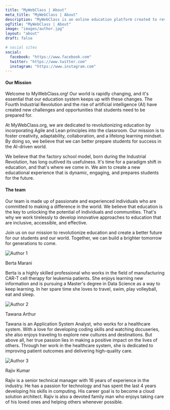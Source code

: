 ```yaml
---
title: "MyWebClass | About"
meta_title: "MyWebClass | About"
description: "MyWebClass is an online education platform created to revolutionize the way people learn. Our mission is to provide accessible and affordable education to anyone, anywhere, anytime. MyWebClass was founded in 2022 by Keith Williams, who is passionate about education and technology. Our team of experts includes experienced educators and developers who work together to create engaging and effective courses in various subjects. Join us and start your learning journey today!"
ogTitle: "MyWebClass | About"
image: "images/author.jpg"
layout: "about"
draft: false

# social sites
social:
  facebook: "https://www.facebook.com"
  twitter: "https://www.twitter.com"
  instagram: "https://www.instagram.com"
---
```


#### Our Mission

Welcome to MyWebClass.org! Our world is rapidly changing, and it's essential that our education system 
keeps up with these changes. The Fourth Industrial Revolution and the rise of artificial intelligence (AI) 
have created new challenges and opportunities that students need to be prepared for.

At MyWebClass.org, we are dedicated to revolutionizing education by incorporating Agile and Lean principles 
into the classroom. Our mission is to foster creativity, adaptability, collaboration, and a lifelong learning mindset. 
By doing so, we believe that we can better prepare students for success in the AI-driven world.

We believe that the factory school model, born during the Industrial Revolution, has long outlived its usefulness. 
It's time for a paradigm shift in education, and that's where we come in. We aim to create a new educational experience 
that is dynamic, engaging, and prepares students for the future.

#### The team

Our team is made up of passionate and experienced individuals who are committed to making a difference in the world. 
We believe that education is the key to unlocking the potential of individuals and communities. That's why we work 
tirelessly to develop innovative approaches to education that are inclusive, accessible, and effective.

Join us on our mission to revolutionize education and create a better future for our students and our world. 
Together, we can build a brighter tomorrow for generations to come.

<div className="grid grid-cols-1 gap-4 md:grid-cols-3">
  <div className="flex flex-col items-center">
     <img src="/images/bm.jpg" alt="Author 1" className="rounded-full w-36 h-36" />
    <p className="text-lg font-bold my-2">Berta Marani</p>
    <p className="text-sm">Berta is a highly skilled professional who works in the field of manufacturing CAR-T cell therapy for leukemia patients. She enjoys learning new information and is pursuing a Master's degree in Data Science as a way to keep learning. In her spare time she loves to travel, swim, play volleyball, eat and sleep.</p>
  </div>
  <div className="flex flex-col items-center">
    <img src="/images/ta.jpg" alt="Author 2" className="rounded-full w-36 h-36" />
    <p className="text-lg font-bold my-2">Tawana Arthur</p>
    <p className="text-sm">Tawana is an Application System Analyst, who works for a healthcare system. With a love for developing coding skills and watching docuseries, she also enjoys traveling to explore new cultures and destinations. But above all, her true passion lies in making a positive impact on the lives of others. Through her work in the healthcare system, she is dedicated to improving patient outcomes and delivering high-quality care.</p>
  </div>
  <div className="flex flex-col items-center">
    <img src="/images/rj.jpg" alt="Author 3" className="rounded-full w-36 h-36" />
    <p className="text-lg font-bold my-2">Rajiv Kumar</p>
    <p className="text-sm">Rajiv  is a senior technical manager with 16 years of experience in the industry. He has a passion for technology and has spent the last 4 years developing his skills in computing. His career goal is to become a cloud solution architect. Rajiv is also a devoted family man who enjoys taking care of his loved ones and helping others whenever possible.</p>
  </div>
</div>

